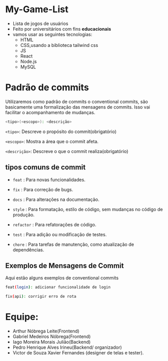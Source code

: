 # My-Game-List

- Lista de jogos de usuários
- Feito por universitários com fins **educacionais**
- vamos usar as seguintes tecnologias: 
   - HTML
   - CSS,usando a biblioteca tailwind css
   - JS
   - React
   - Node.js
   - MySQL

# Padrão de commits
Utilizaremos como padrão de commits o conventional commits, são basicamente uma formalização das mensagens de commits. Isso vai facilitar o acompanhamento de mudanças.

````sh
<tipo>(<escopo>): <descrição>
````

`<tipo>`: Descreve o propósito do commit(obrigatório)

`<escopo>`: Mostra a área que o commit afeta.

`<descrição>`: Descreve o que o commit realiza(obrigatório)
    

## tipos comuns de commit 

- `feat` : Para novas funcionalidades.

- `fix` : Para correção de bugs.

- `docs` : Para alterações na documentação.

- `style` : Para formatação, estilo de código, sem mudanças no código de produção.

- `refactor` : Para refatorações de código.

- `test` : Para adição ou modificação de testes.

- `chore` : Para tarefas de manutenção, como atualização de dependências.

## Exemplos de Mensagens de Commit
Aqui estão alguns exemplos de conventional commits

```sh
feat(login): adicionar funcionalidade de login 
```
```sh
fix(api): corrigir erro de rota 
```
# Equipe:

- Arthur Nóbrega Leite(Frontend)
- Gabriel Medeiros Nóbrega(Frontend)
- Iago Moreira Morais Julião(Backend)
- Pedro Henrique Alves Irineu(Backend/ organizador)
- Victor de Souza Xavier Fernandes (designer de telas e tester). 

